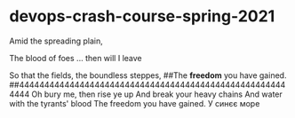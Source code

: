 # devops-crash-course-spring-2021



Amid the spreading plain,








The blood of foes ... then will I leave

So that the fields, the boundless steppes,
##The **freedom** you have gained.
##444444444444444444444444444444444444444444444444444444444
Oh bury me, then rise ye up
And break your heavy chains
And water with the tyrants' blood
The freedom you have gained.
У синєє море
